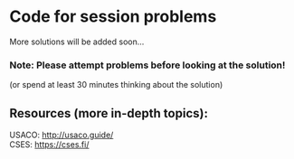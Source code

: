 # Code for session problems
More solutions will be added soon...

### Note: Please attempt problems before looking at the solution! 
(or spend at least 30 minutes thinking about the solution)

## Resources (more in-depth topics):
USACO: http://usaco.guide/ <br>
CSES: https://cses.fi/

